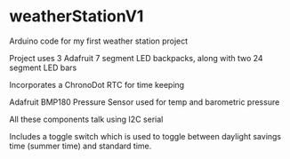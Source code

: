 weatherStationV1
================
Arduino code for my first weather station project

Project uses 3 Adafruit 7 segment LED backpacks, 
along with two 24 segment LED bars

Incorporates a ChronoDot RTC for time keeping

Adafruit BMP180 Pressure Sensor used for temp and barometric pressure

All these components talk using I2C serial

Includes a toggle switch which is used to toggle between 
daylight savings time (summer time) and standard time.


